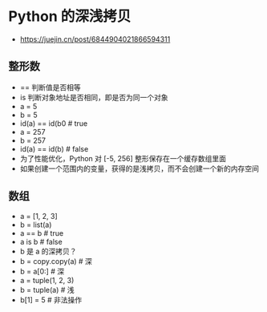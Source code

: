 # Python 的深浅拷贝
- https://juejin.cn/post/6844904021866594311

## 整形数
- == 判断值是否相等
- is 判断对象地址是否相同，即是否为同一个对象
- a = 5
- b = 5
- id(a) == id(b0 # true
- a = 257
- b = 257
- id(a) == id(b) # false
- 为了性能优化，Python 对 [-5, 256] 整形保存在一个缓存数组里面
- 如果创建一个范围内的变量，获得的是浅拷贝，而不会创建一个新的内存空间

## 数组
- a = [1, 2, 3]
- b = list(a)
- a == b # true
- a is b # false
- b 是 a 的深拷贝？
- b = copy.copy(a) # 深
- b = a[0:] # 深
- a = tuple(1, 2, 3)
- b = tuple(a) # 浅
- b[1] = 5 # 非法操作
